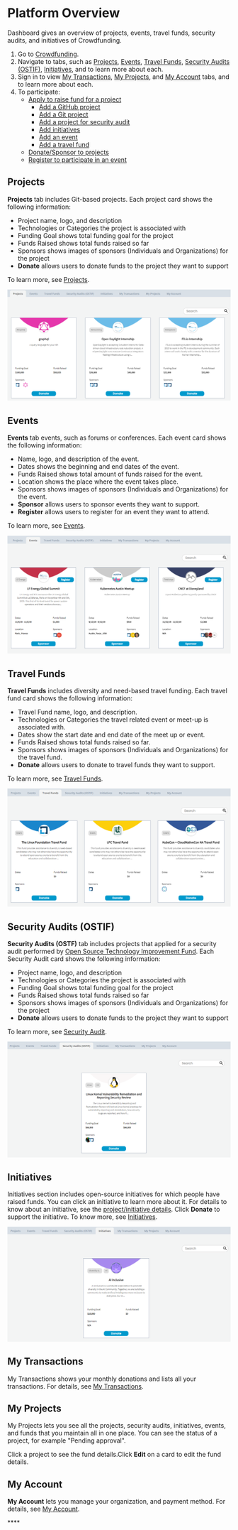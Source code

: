 # Platform Overview

Dashboard gives an overview of projects, events, travel funds, security audits, and initiatives of Crowdfunding.

1. Go to [Crowdfunding](https://crowdfunding.lfx.linuxfoundation.org/).
2. Navigate to tabs, such as [Projects](./#Dashboard-ProjectsandMentorships), [Events](./#Dashboard-Events), [Travel Funds](./#Dashboard-TravelScholarships), [Security Audits \(OSTIF\)](./#security-audits-ostif), [Initiatives](./#initiatives), and to learn more about each.
3. Sign in to view [My Transactions](./#my-transactions), [My Projects](./#my-projects), and [My Account](./#my-account) tabs, and to learn more about each. 
4. To participate:
   * [Apply to raise fund for a project](../apply-for-crowdfunding/)
     * [Add a GitHub project](../apply-for-crowdfunding/add-a-github-project.md)
     * [Add a Git project](../apply-for-crowdfunding/add-a-git-project.md)
     * [Add a project for security audit](../apply-for-crowdfunding/add-a-project-for-security-audit.md)
     * [Add initiatives](../apply-for-crowdfunding/add-initiatives.md)
     * [Add an event](../apply-for-crowdfunding/add-an-event.md)
     * [Add a travel fund](../apply-for-crowdfunding/add-a-travel-fund.md)
   * [Donate/Sponsor to projects](../donate-sponsor/)
   * [Register to participate in an event](../register-for-an-event.md)

## Projects <a id="Dashboard-ProjectsandMentorships"></a>

**Projects** tab includes Git-based projects. Each project card shows the following information:

* Project name, logo, and description
* Technologies or Categories the project is associated with
* Funding Goal shows total funding goal for the project
* Funds Raised shows total funds raised so far
* Sponsors shows images of sponsors \(Individuals and Organizations\) for the project
* **Donate** allows users to donate funds to the project they want to support

To learn more, see [Projects](projects.md).

![Crowdfunding Projects](../../.gitbook/assets/crowdfunding-projects.png)

## Events <a id="Dashboard-Events"></a>

**Events** tab events, such as forums or conferences.  Each event card shows the following information:

* Name, logo, and description of the event.
* Dates shows the beginning and end dates of the event.
* Funds Raised shows total amount of funds raised for the event.
* Location shows the place where the event takes place.
* Sponsors shows images of sponsors \(Individuals and Organizations\) for the event.
* **Sponsor** allows users to sponsor events they want to support.
* **Register** allows users to register for an event they want to attend.

To learn more, see [Events](events.md).

![Crowdfunding Events](../../.gitbook/assets/crowdfunding-events.png)

## Travel Funds <a id="Dashboard-TravelScholarships"></a>

**Travel Funds** includes diversity and need-based travel funding. Each travel fund card shows the following information:

* Travel Fund name, logo, and description.
* Technologies or Categories the travel related event or meet-up is associated with.
* Dates show the start date and end date of the meet up or event.
* Funds Raised shows total funds raised so far.
* Sponsors shows images of sponsors \(Individuals and Organizations\) for the travel fund.
* **Donate** allows users to donate to travel funds they want to support.

To learn more, see [Travel Funds](travel-funds.md).

![Crowdfunding Travelfunds](../../.gitbook/assets/crowdfunding-travel-funds.png)

## Security Audits \(OSTIF\)

**Security Audits \(OSTF\)** tab includes projects that applied for a security audit performed by [Open Source Technology Improvement Fund](https://ostif.org/the-ostif-mission/). Each Security Audit card shows the following information:

* Project name, logo, and description
* Technologies or Categories the project is associated with
* Funding Goal shows total funding goal for the project
* Funds Raised shows total funds raised so far
* Sponsors shows images of sponsors \(Individuals and Organizations\) for the project
* **Donate** allows users to donate funds to the project they want to support

To learn more, see [Security Audit](security-audit.md).

![Crowdfunding Projects applied for Security Audit](../../.gitbook/assets/crowdfunding-security-audits.png)

## Initiatives

Initiatives section includes open-source initiatives for which people have raised funds. You can click an initiative to learn more about it. For details to know about an initiative, see the [project/initiative details](projects.md). Click **Donate** to support the initiative. To know more, see [Initiatives](initiatives.md).

![Crowdfunding Initiatives](../../.gitbook/assets/crowdfunding-initiatives.png)

## My Transactions

My Transactions shows your monthly donations and lists all your transactions. For details, see [My Transactions](../manage-your-crowdfunding-account.md#my-transactions).

## My Projects

My Projects lets you see all the projects, security audits, initiatives, events, and funds that you maintain all in one place. You can see the status of a project, for example "Pending approval".

Click a project to see the fund details.Click **Edit** on a card to edit the fund details.

## My Account

**My Account** lets you manage your organization, and payment method. For details, see [My Account](../manage-your-crowdfunding-account.md#my-account).

\*\*\*\*

